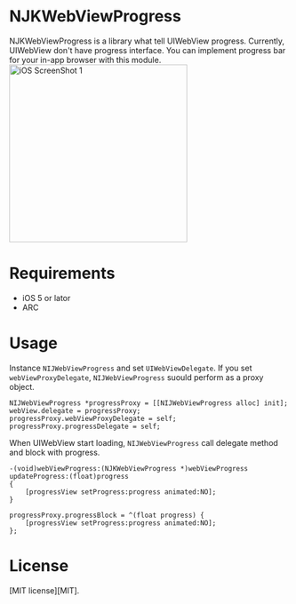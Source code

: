 # NJKWebViewProgress
NJKWebViewProgress is a library what tell UIWebView progress. Currently, UIWebView don't have progress interface. You can implement progress bar for your in-app browser with this module.
<img src="https://raw.github.com/ninjinkun/NJKWebViewProgress/master/DemoApp/Screenshot/screenshot1.png" alt="iOS ScreenShot 1" width="320px" style="width: 320px;" />

# Requirements
- iOS 5 or lator
- ARC

# Usage
Instance `NIJWebViewProgress` and set `UIWebViewDelegate`. If you set `webViewProxyDelegate`, `NIJWebViewProgress` suould perform as a proxy object.

```objc
NIJWebViewProgress *progressProxy = [[NIJWebViewProgress alloc] init];
webView.delegate = progressProxy;
progressProxy.webViewProxyDelegate = self;
progressProxy.progressDelegate = self;
```

When UIWebView start loading, `NIJWebViewProgress` call delegate method and block with progress.
```objc
-(void)webViewProgress:(NJKWebViewProgress *)webViewProgress updateProgress:(float)progress
{
    [progressView setProgress:progress animated:NO];
}
```

```objc
progressProxy.progressBlock = ^(float progress) {
    [progressView setProgress:progress animated:NO];
};
```

# License
[MIT license][MIT].
